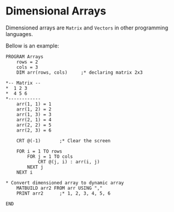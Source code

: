 # Dimensional Arrays

Dimensioned arrays are `Matrix` and `Vectors` in other programming languages.

Bellow is an example:

```basic
PROGRAM Arrays
    rows = 2
    cols = 3
    DIM arr(rows, cols)     ;* declaring matrix 2x3

*-- Matrix --
*  1 2 3
*  4 5 6
*------------
    arr(1, 1) = 1
    arr(1, 2) = 2
    arr(1, 3) = 3
    arr(2, 1) = 4
    arr(2, 2) = 5
    arr(2, 3) = 6

    CRT @(-1)       ;* Clear the screen

    FOR i = 1 TO rows
        FOR j = 1 TO cols
            CRT @(j, i) : arr(i, j)
        NEXT j
    NEXT i

* Convert dimensioned array to dynamic array
    MATBUILD arr2 FROM arr USING ","
    PRINT arr2      ;* 1, 2, 3, 4, 5, 6

END
```
